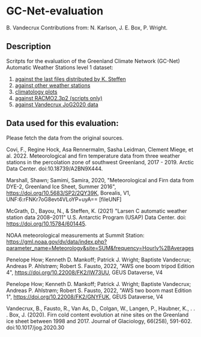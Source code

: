 # GC-Net-evaluation

B. Vandecrux
Contributions from: N. Karlson, J. E. Box, P. Wright. 

## Description

Scritpts for the evaluation of the Greenland Climate Network (GC-Net) Automatic Weather Stations level 1 dataset:
1) [against the last files distributed by K. Steffen](https://github.com/GEUS-Glaciology-and-Climate/GC-Net-evaluation/blob/master/out/L1_vs_historical_files/report_toc.md)
2) [against other weather stations](https://github.com/GEUS-Glaciology-and-Climate/GC-Net-evaluation/blob/master/out/L1_vs_other_AWS/report_toc.md)
3) [climatology plots](https://github.com/GEUS-Glaciology-and-Climate/GC-Net-evaluation/tree/master/out/L1_climatologies)
4) [against RACMO2.3p2 (scripts only)](https://github.com/GEUS-Glaciology-and-Climate/GC-Net-evaluation/blob/master/GC-Net-evaluation_vs_RACMO.py)
5) [against Vandecrux JoG2020 data](https://github.com/GEUS-Glaciology-and-Climate/GC-Net-evaluation/blob/master/GC-Net_L1_vs_JoG_data.py)

## Data used for this evaluation:
Please fetch the data from the original sources.

Covi, F., Regine Hock, Asa Rennermalm, Sasha Leidman, Clement Miege, et al. 2022. Meteorological and firn temperature data from three weather stations in the percolation zone of southwest Greenland, 2017 - 2019. Arctic Data Center. doi:10.18739/A2BN9X444. 

Marshall, Shawn; Samimi, Samira, 2020, "Meteorological and Firn data from DYE-2, Greenland Ice Sheet, Summer 2016", https://doi.org/10.5683/SP2/2QY39K, Borealis, V1, UNF:6:rFNKr7oG8evt4VLoYP+uyA== [fileUNF] 

McGrath, D., Bayou, N., & Steffen, K. (2021) "Larsen C automatic weather station data 2008–2011" U.S. Antarctic Program (USAP) Data Center. doi: https://doi.org/10.15784/601445. 

NOAA meteorological measurements at Summit Station: https://gml.noaa.gov/dv/data/index.php?parameter_name=Meteorology&site=SUM&frequency=Hourly%2BAverages

Penelope How; Kenneth D. Mankoff; Patrick J. Wright; Baptiste Vandecrux; Andreas P. Ahlstrøm; Robert S. Fausto, 2022, "AWS one boom tripod Edition 4", https://doi.org/10.22008/FK2/IW73UU, GEUS Dataverse, V4 

Penelope How; Kenneth D. Mankoff; Patrick J. Wright; Baptiste Vandecrux; Andreas P. Ahlstrøm; Robert S. Fausto, 2022, "AWS two boom mast Edition 1", https://doi.org/10.22008/FK2/GNYFUK, GEUS Dataverse, V4 

Vandecrux, B., Fausto, R., Van As, D., Colgan, W., Langen, P., Haubner, K., . . . Box, J. (2020). Firn cold content evolution at nine sites on the Greenland ice sheet between 1998 and 2017. Journal of Glaciology, 66(258), 591-602. doi:10.1017/jog.2020.30
